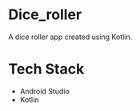 # Dice_roller
A dice roller app created using Kotlin.
<br>

# Tech Stack 
- Android Studio
- Kotlin

